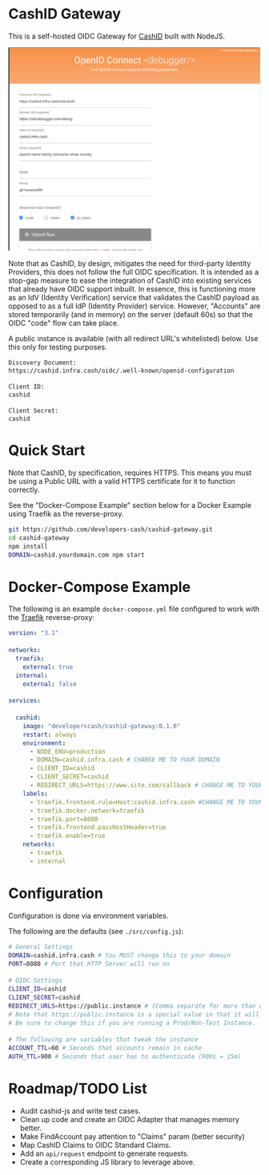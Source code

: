 # CashID Gateway

This is a self-hosted OIDC Gateway for [CashID](https://gitlab.com/cashid/protocol-specification) built with NodeJS.

![Example](/cashid-gateway.gif?raw=true "Example")

Note that as CashID, by design, mitigates the need for third-party Identity Providers, this does not follow the full OIDC specification. It is intended as a stop-gap measure to ease the integration of CashID into existing services that already have OIDC support inbuilt. In essence, this is functioning more as an IdV (Identity Verification) service that validates the CashID payload as opposed to as a full IdP (Identity Provider) service. However, "Accounts" are stored temporarily (and in memory) on the server (default 60s) so that the OIDC "code" flow can take place.

A public instance is available (with all redirect URL's whitelisted) below. Use this only for testing purposes.

```
Discovery Document:
https://cashid.infra.cash/oidc/.well-known/openid-configuration

Client ID:
cashid

Client Secret:
cashid
```

# Quick Start

Note that CashID, by specification, requires HTTPS. This means you must be using a Public URL with a valid HTTPS certificate for it to function correctly.

See the "Docker-Compose Example" section below for a Docker Example using Traefik as the reverse-proxy.

```sh
git https://github.com/developers-cash/cashid-gateway.git
cd cashid-gateway
npm install
DOMAIN=cashid.yourdomain.com npm start
```

# Docker-Compose Example

The following is an example `docker-compose.yml` file configured to work with the [Traefik](https://traefik.io) reverse-proxy:

```yml
version: "3.1"

networks:
  traefik:
    external: true
  internal:
    external: false

services:
      
  cashid:
    image: "developerscash/cashid-gateway:0.1.0"
    restart: always
    environment:
      - NODE_ENV=production
      - DOMAIN=cashid.infra.cash # CHANGE ME TO YOUR DOMAIN
      - CLIENT_ID=cashid
      - CLIENT_SECRET=cashid
      - REDIRECT_URLS=https://www.site.com/callback # CHANGE ME TO YOUR OAUTH/OIDC CALLBACK URL
    labels:
      - traefik.frontend.rule=Host:cashid.infra.cash #CHANGE ME TO YOUR DOMAIN
      - traefik.docker.network=traefik
      - traefik.port=8080
      - traefik.frontend.passHostHeader=true
      - traefik.enable=true
    networks:
      - traefik
      - internal
```

# Configuration

Configuration is done via environment variables.

The following are the defaults (see `./src/config.js`):

```sh
# General Settings
DOMAIN=cashid.infra.cash # You MUST change this to your domain
PORT=8080 # Port that HTTP Server will run on

# OIDC Settings
CLIENT_ID=cashid
CLIENT_SECRET=cashid
REDIRECT_URLS=https://public.instance # (Comma separate for more than one)
# Note that https://public.instance is a special value in that it will whitelist ALL URL's.
# Be sure to change this if you are running a Prod/Non-Test Instance.

# The following are variables that tweak the instance
ACCOUNT_TTL=60 # Seconds that accounts remain in cache
AUTH_TTL=900 # Seconds that user has to authenticate (900s = 15m)
```

# Roadmap/TODO List

- Audit cashid-js and write test cases.
- Clean up code and create an OIDC Adapter that manages memory better.
- Make FindAccount pay attention to "Claims" param (better security)
- Map CashID Claims to OIDC Standard Claims.
- Add an `api/request` endpoint to generate requests.
- Create a corresponding JS library to leverage above.
